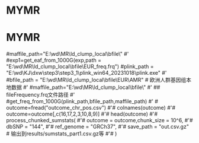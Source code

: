# MYMR
# MYMR
#maffile_path="E:\\wd\\MR\\ld_clump_local\\bfile\\"
#' #exp1=get_eaf_from_1000G(exp,path = "E:\\wd\\MR\\ld_clump_local\\bfile\\EUR_freq.frq")
#plink_path = "E:\\wd\\KJ\\dxw\\step3\\step3_1\\plink_win64_20231018\\plink.exe"
#' #bfile_path = "E:\\wd\\MR\\ld_clump_local\\bfile\\EUR\\AMR" # 欧洲人群基因组本地数据
#' #maffile_path="E:\\wd\\MR\\ld_clump_local\\bfile\\"
#' ## fileFrequency.frq文件路径
#' #get_freq_from_1000G(plink_path,bfile_path,maffile_path)
#' # outcome=fread("outcome_chr_pos.csv")
#'# colnames(outcome)
#'# outcome=outcome[,c(16,17,2,3,10,8,9)]
#'# head(outcome)
#'# process_chunked_sumstats(
#'#   outcome = outcome,chunk_size = 10^6,
#'#   dbSNP = "144",
#'#   ref_genome = "GRCh37",
#'#   save_path = "out.csv.gz"  # 输出到results/sumstats_part1.csv.gz等
#'# )
